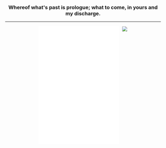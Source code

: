 <h3 align="center">Whereof what's past is prologue; what to come, in yours and my discharge.</h3>  

---

<div style="display: flex; gap: 10px; align-items: center; justify-content: center">
  <img src="/github-metrics.svg" alt="Metrics" width="260">
  <img src="https://c.tenor.com/3F5XmYhEARwAAAAd/chill-japan.gif" height="380">
</div>
